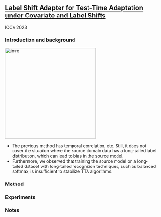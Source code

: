 ## [Label Shift Adapter for Test-Time Adaptation under Covariate and Label Shifts](https://arxiv.org/pdf/2308.08810v1.pdf)

ICCV 2023

### Introduction and background
<img width=300 alt="intro" src="https://github.com/Jo-wang/Daily-Paper-Reading/assets/46414159/6ca0b99b-f6cc-4a1f-aff9-6dd036eeb44a">

- The previous method has temporal correlation, etc. Still, it does not cover the situation where the source domain data has a long-tailed label distribution, which can lead to bias in the source model. 
- Furthermore, we observed that training the source model on a long-tailed dataset with long-tailed recognition techniques, such as balanced softmax, is
insufficient to stabilize TTA algorithms.

### Method

### Experiments

### Notes
